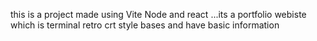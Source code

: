 this is a project made using Vite Node and react ...its a portfolio webiste which is terminal retro crt style bases and have basic information
